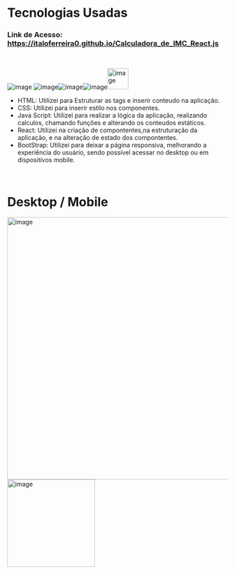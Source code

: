 <h1>Tecnologias Usadas</h1>
<h3>Link de Acesso:<a href="https://italoferreira0.github.io/Calculadora_de_IMC_React.js/"> https://italoferreira0.github.io/Calculadora_de_IMC_React.js</a></h3><br/>


![image](https://github.com/italoferreira0/Calculadora_de_IMC_React.js/assets/84740878/45b24e4d-4fe9-42d8-bbd6-40cc32afb80e) ![image](https://github.com/italoferreira0/Calculadora_de_IMC_React.js/assets/84740878/50a76f69-49c8-493c-b9b3-f00901d19dca)![image](https://github.com/italoferreira0/Calculadora_de_IMC_React.js/assets/84740878/67e5ed36-cbe5-49ec-932a-6af5773ab333)![image](https://github.com/italoferreira0/Calculadora_de_IMC_React.js/assets/84740878/4369f61f-f3cb-4009-a9ce-02c5f7dc08fd)<img width="48" alt="image" src="https://github.com/italoferreira0/Calculadora_de_IMC_React.js/assets/84740878/b7282ea9-39a5-421c-b804-69e8e7ab225e">



<ul>
  <li>HTML: Utilizei para Estruturar as tags e inserir conteudo na aplicação.</li>
  <li>CSS: Utilizei para inserir estilo nos componentes.</li>
  <li>Java Script: Utilizei para realizar a lógica da aplicação, realizando calculos, chamando funções e alterando os conteudos estáticos.</li>
  <li>React: Utilizei na criação de compontentes,na estruturação da aplicação, e na alteração de estado dos compontentes.</li>
  <li>BootStrap: Utilizei para deixar a página responsiva, melhorando a experiência do usuário, sendo possível acessar no desktop ou em dispositívos mobile.</li> 
</ul><br/>

<h1>Desktop / Mobile</h1>
<img width="600" alt="image" src="https://github.com/italoferreira0/Calculadora_de_IMC_React.js/assets/84740878/c82ce96a-b324-47f2-8dbc-6991f3952b83">
<img width="200" alt="image" src="https://github.com/italoferreira0/Calculadora_de_IMC_React.js/assets/84740878/d6d85cb5-8d7a-4ee2-a9ce-1f6dc96b3211">







